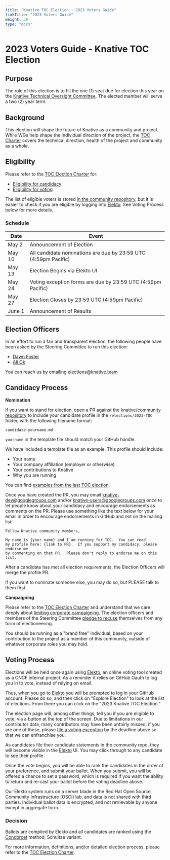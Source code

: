 ```yaml
---
title: "Knative TOC Election - 2023 Voters Guide"
linkTitle: "2023 Voters Guide"
weight: 30
type: "docs"
---
```


# 2023 Voters Guide - Knative TOC Election

## Purpose

The role of this election is to fill the one (1) seat due for election this year on the [Knative Technical Oversight Committee]. The elected
member will serve a two (2) year term.

## Background

This election will shape the future of Knative as a community and project.
While WGs help shape the individual direction of the project, the
[TOC Charter] covers the technical direction, health of the project
and community as a whole.

## Eligibility

Please refer to the [TOC Election Charter] for:

- [Eligibility for candidacy]
- [Eligibility for voting] 

The list of eligible voters is stored [in the community repository](https://github.com/knative/community/elections/2023-TOC/), but it is easier
to check if you are eligible by logging into [Elekto]. See Voting Process below for more details.

### Schedule

| Date         | Event                    |
| ------------ | ------------------------ |
| May 2        | Announcement of Election |
| May 10       | All candidate nominations are due by 23:59 UTC (4:59pm Pacific) |
| May 13       | Election Begins via Elekto UI |
| May 24       | Voting exception forms are due by 23:59 UTC (4:59pm Pacific)
| May 27       | Election Closes by 23:59 UTC (4:59pm Pacific) |
| June 1       | Announcement of Results |

## Election Officers

In an effort to run a fair and transparent election, the following people
have been asked by the Steering Committee to run this election:

- [Dawn Foster](https://github.com/geekygirldawn)
- [Ali Ok](https://github.com/aliok)

You can reach us by emailing elections@knative.team

## Candidacy Process

**Nomination**

If you want to stand for election, open a PR against the
[knative/community repository](https://github.com/knative/community) to include
your candidate profile in the `/elections/2023-TOC` folder, with the following
filename format:

```
candidate-yourname.md
```

`yourname` in the template file should match your GitHub handle.

We have included a template file as an example. This profile should include:

* Your name
* Your company affiliation (employer or otherwise)
* Your contributions to Knative
* Why you are running

You can find [examples from the last TOC election](https://github.com/knative/community/tree/main/elections/2022-TOC).

Once you have created the PR, you may email knative-dev@googlegroups.com and/or
knative-users@googlegroups.com *once* to let people know about your candidacy
and encourage endorsements as comments on the PR.  Please use something like
the text below for your email in order to encourage endorsements in GitHub and
not on the mailing list:

```
Fellow Knative community members,

My name is {your name} and I am running for TOC.  You can read
my profile here: {link to PR}.  If you support my candidacy, please endorse me
by commenting on that PR.  Please don't reply to endorse me on this list.
```

After a candidate has met all election requirements, the Election Officers will
merge the profile PR.

If you want to nominate someone else, you may do so, but PLEASE talk to them
first.

**Campaigning**

Please refer to the [TOC Election Charter] and understand
that we care deeply about [limiting corporate campaigning]. The election
officers and members of the Steering Committee [pledge to recuse] themselves
from any form of electioneering.

You should be running as a "brand free" individual, based on your contribution
to the project as a member of this community, outside of whatever corporate
roles you may hold.

## Voting Process

Elections will be held once again using [Elekto], an online voting tool created
as a CNCF internal project. As a reminder it relies on GitHub Oauth to log you
in to vote, instead of relying on email.

Thus, when you go to [Elekto] you will be prompted to log in your GitHub account.
Please do so, and then click on "Explore Election" to look at the list of 
elections.  From there you can click on the "2023 Knative TOC Election."

The election page will, among other things, tell you if you are eligible to vote,
via a button at the top of the screen. Due to limitations in our contributor
data, many contributors may have been unfairly missed; if you are one of these,
please [file a voting exception] by the deadline above so that we can enfranchise you.

As candidates file their candidate statements in the community repo, they will
become visible in the [Elekto] UI.  You may click through to any candidate
to see their profile.

Once the vote begins, you will be able to rank the candidates in the order of
your preference, and submit your ballot.  When you submit, you will be offered
a chance to set a password, which is required if you want the ability to return
and re-cast your ballot before the voting deadline above.

Our Elekto system runs on a server blade in the Red Hat Open Source Community Infrastructure (OSCI) 
lab, and data is not shared with third parties.  Individual ballot data is encrypted, and not retrievable 
by anyone except in aggregate form.

### Decision

Ballots are compiled by Elekto and all candidates are ranked using the [Condorcet]
method, Schultze variant.

For more information, definitions, and/or detailed election process, please refer to
the [TOC Election Charter].

[Knative Technical Oversight Committee]: https://github.com/knative/community/blob/master/TECH-OVERSIGHT-COMMITTEE.md
[TOC Charter]: https://github.com/knative/community/blob/main/TECH-OVERSIGHT-COMMITTEE.md#charter
[TOC Election Charter]: https://github.com/knative/community/blob/master/mechanics/TOC.md

[limiting corporate campaigning]: https://github.com/kubernetes/steering/blob/master/elections.md#limiting-corporate-campaigning
[pledge to recuse]: https://github.com/kubernetes/steering/blob/master/elections.md#steering-committee-and-election-officer-recusal

[Eligibility for candidacy]: https://github.com/knative/community/blob/master/mechanics/TOC.md#candidate-eligibility
[Eligibility for voting]: https://github.com/knative/community/blob/master/mechanics/TOC.md#candidate-eligibility#voter-eligibility
[Elekto]: https://elections.knative.dev
[file a voting exception]: https://elections.knative.dev/app/elections/2023-TOC/exception
[Condorcet]: https://en.wikipedia.org/wiki/Condorcet_method
